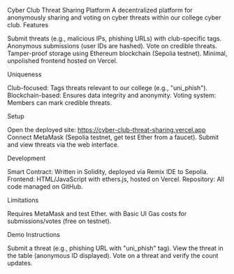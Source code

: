 Cyber Club Threat Sharing Platform
A decentralized platform for anonymously sharing and voting on cyber threats within our college cyber club.
Features

Submit threats (e.g., malicious IPs, phishing URLs) with club-specific tags.
Anonymous submissions (user IDs are hashed).
Vote on credible threats.
Tamper-proof storage using Ethereum blockchain (Sepolia testnet).
Minimal, unpolished frontend hosted on Vercel.

Uniqueness

Club-focused: Tags threats relevant to our college (e.g., "uni_phish").
Blockchain-based: Ensures data integrity and anonymity.
Voting system: Members can mark credible threats.

Setup

Open the deployed site: https://cyber-club-threat-sharing.vercel.app
Connect MetaMask (Sepolia testnet, get test Ether from a faucet).
Submit and view threats via the web interface.

Development

Smart Contract: Written in Solidity, deployed via Remix IDE to Sepolia.
Frontend: HTML/JavaScript with ethers.js, hosted on Vercel.
Repository: All code managed on GitHub.

Limitations

Requires MetaMask and test Ether.
with Basic UI 
Gas costs for submissions/votes (free on testnet).

Demo Instructions

Submit a threat (e.g., phishing URL with "uni_phish" tag).
View the threat in the table (anonymous ID displayed).
Vote on a threat and verify the count updates.

